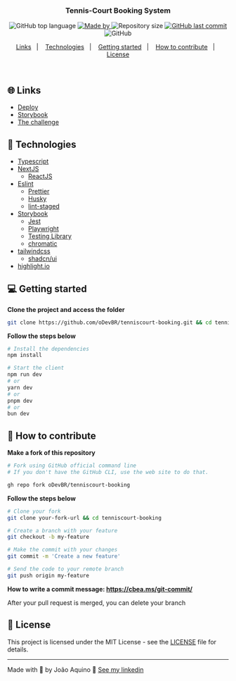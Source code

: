 <h3 align="center">
  Tennis-Court Booking System
</h3>

<p align="center">
  <img alt="GitHub top language" src="https://img.shields.io/github/languages/top/oDevBR/tenniscourt-booking?color=green">

  <a href="https://www.linkedin.com/in/joao-aquino/" target="_blank" rel="noopener noreferrer">
    <img alt="Made by" src="https://img.shields.io/badge/made%20by-joao%20aquino-green">
  </a>

  <img alt="Repository size" src="https://img.shields.io/github/repo-size/oDevBR/tenniscourt-booking?color=green">

  <a href="https://github.com/oDevBR/tenniscourt-booking/commits/main">
    <img alt="GitHub last commit" src="https://img.shields.io/github/last-commit/oDevBR/tenniscourt-booking?color=green">
  </a>

  <img alt="GitHub" src="https://img.shields.io/github/license/oDevBR/tenniscourt-booking?color=green">
</p>

<p align="center">
  <a href="#-links">Links</a>&nbsp;&nbsp;&nbsp;|&nbsp;&nbsp;&nbsp;
  <a href="#-technologies">Technologies</a>&nbsp;&nbsp;&nbsp;|&nbsp;&nbsp;&nbsp;
  <a href="#-getting-started">Getting started</a>&nbsp;&nbsp;&nbsp;|&nbsp;&nbsp;&nbsp;
  <a href="#-how-to-contribute">How to contribute</a>&nbsp;&nbsp;&nbsp;|&nbsp;&nbsp;&nbsp;
  <a href="#-license">License</a>
</p>

</br>

## 🌐 Links
- [Deploy](https://tenniscourt-booking.vercel.app/)
- [Storybook](https://rb.gy/umm7zu)
- [The challenge](https://minthousedev.notion.site/Minthouse-Take-Home-Challenge-61f814be6b0d4a258f7717ec46eda760?pvs=4)

## 🚀 Technologies
- [Typescript](https://www.typescriptlang.org/)
- [NextJS](https://nextjs.org/)
  - [ReactJS](https://reactjs.org/)
- [Eslint](https://eslint.org/)
  - [Prettier](https://eslint.org/)
  - [Husky](https://typicode.github.io/husky/)
  - [lint-staged](https://www.npmjs.com/package/lint-staged)
- [Storybook](https://storybook.js.org/)
  - [Jest](https://jestjs.io/pt-BR/)
  - [Playwright](https://playwright.dev/)
  - [Testing Library](https://testing-library.com/)
  - [chromatic](https://www.chromatic.com/)
- [tailwindcss](https://tailwindcss.com/)
  - [shadcn/ui](https://ui.shadcn.com/)
- [highlight.io](https://www.highlight.io/)

## 💻 Getting started

**Clone the project and access the folder**

```bash
git clone https://github.com/oDevBR/tenniscourt-booking.git && cd tenniscourt-booking
```

**Follow the steps below**

```bash
# Install the dependencies
npm install

# Start the client
npm run dev
# or
yarn dev
# or
pnpm dev
# or
bun dev
```

## 🤔 How to contribute

**Make a fork of this repository**

```bash
# Fork using GitHub official command line
# If you don't have the GitHub CLI, use the web site to do that.

gh repo fork oDevBR/tenniscourt-booking
```

**Follow the steps below**

```bash
# Clone your fork
git clone your-fork-url && cd tenniscourt-booking

# Create a branch with your feature
git checkout -b my-feature

# Make the commit with your changes
git commit -m 'Create a new feature'

# Send the code to your remote branch
git push origin my-feature
```

**How to write a commit message: https://cbea.ms/git-commit/**

After your pull request is merged, you can delete your branch

## 📝 License

This project is licensed under the MIT License - see the [LICENSE](LICENSE) file for details.

---

Made with 💜 by João Aquino 👋 [See my linkedin](https://www.linkedin.com/in/joao-aquino/)
